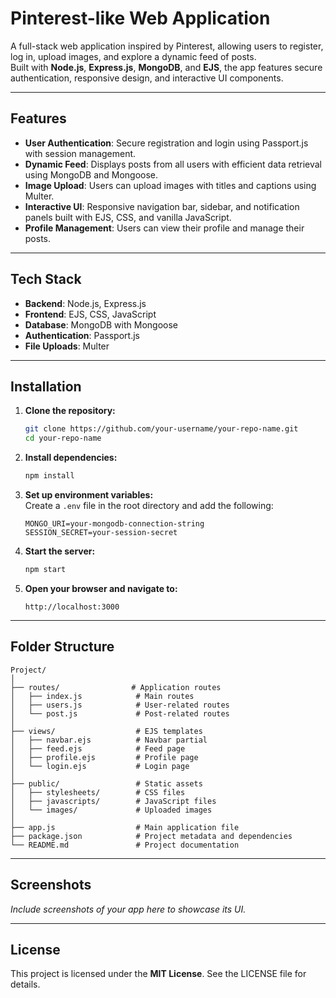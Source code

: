 
# Pinterest-like Web Application

A full-stack web application inspired by Pinterest, allowing users to register, log in, upload images, and explore a dynamic feed of posts.  
Built with **Node.js**, **Express.js**, **MongoDB**, and **EJS**, the app features secure authentication, responsive design, and interactive UI components.

---

## Features

- **User Authentication**: Secure registration and login using Passport.js with session management.
- **Dynamic Feed**: Displays posts from all users with efficient data retrieval using MongoDB and Mongoose.
- **Image Upload**: Users can upload images with titles and captions using Multer.
- **Interactive UI**: Responsive navigation bar, sidebar, and notification panels built with EJS, CSS, and vanilla JavaScript.
- **Profile Management**: Users can view their profile and manage their posts.

---

## Tech Stack

- **Backend**: Node.js, Express.js
- **Frontend**: EJS, CSS, JavaScript
- **Database**: MongoDB with Mongoose
- **Authentication**: Passport.js
- **File Uploads**: Multer

---

## Installation

1. **Clone the repository:**
    ```bash
    git clone https://github.com/your-username/your-repo-name.git
    cd your-repo-name
    ```

2. **Install dependencies:**
    ```bash
    npm install
    ```

3. **Set up environment variables:**  
   Create a `.env` file in the root directory and add the following:
    ```env
    MONGO_URI=your-mongodb-connection-string
    SESSION_SECRET=your-session-secret
    ```

4. **Start the server:**
    ```bash
    npm start
    ```

5. **Open your browser and navigate to:**
    ```
    http://localhost:3000
    ```

---

## Folder Structure

```
Project/
│
├── routes/                # Application routes
│   ├── index.js            # Main routes
│   ├── users.js            # User-related routes
│   └── post.js             # Post-related routes
│
├── views/                  # EJS templates
│   ├── navbar.ejs          # Navbar partial
│   ├── feed.ejs            # Feed page
│   ├── profile.ejs         # Profile page
│   └── login.ejs           # Login page
│
├── public/                 # Static assets
│   ├── stylesheets/        # CSS files
│   ├── javascripts/        # JavaScript files
│   └── images/             # Uploaded images
│
├── app.js                  # Main application file
├── package.json            # Project metadata and dependencies
└── README.md               # Project documentation
```

---

## Screenshots

*Include screenshots of your app here to showcase its UI.*

---

## License

This project is licensed under the **MIT License**. See the LICENSE file for details.
